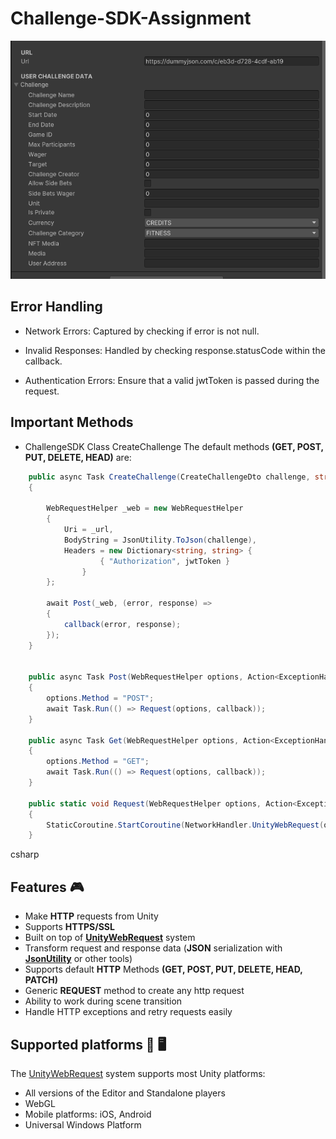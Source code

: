 # Challenge-SDK-Assignment


![RESET API HELPER](https://github.com/IrfanKMT/Challenge-SDK-Assignment/blob/main/Images/URL.png)


## Error Handling

- Network Errors: Captured by checking if error is not null.

- Invalid Responses: Handled by checking response.statusCode within the callback.

- Authentication Errors: Ensure that a valid jwtToken is passed during the request.

## Important Methods
 - ChallengeSDK Class  CreateChallenge
The default methods **(GET, POST, PUT, DELETE, HEAD)** are:
```csharp
    public async Task CreateChallenge(CreateChallengeDto challenge, string jwtToken, Action<ExceptionHandler, ResponseHelper> callback)
    {

        WebRequestHelper _web = new WebRequestHelper
        {
            Uri = _url,
            BodyString = JsonUtility.ToJson(challenge),
            Headers = new Dictionary<string, string> {
                    { "Authorization", jwtToken }
                }
        };

        await Post(_web, (error, response) =>
        {
            callback(error, response);
        });
    }


    public async Task Post(WebRequestHelper options, Action<ExceptionHandler, ResponseHelper> callback)
    {
        options.Method = "POST";
        await Task.Run(() => Request(options, callback));
    }

    public async Task Get(WebRequestHelper options, Action<ExceptionHandler, ResponseHelper> callback)
    {
        options.Method = "GET";
        await Task.Run(() => Request(options, callback));
    }

    public static void Request(WebRequestHelper options, Action<ExceptionHandler, ResponseHelper> callback)
    {
        StaticCoroutine.StartCoroutine(NetworkHandler.UnityWebRequest(options, callback));
    }

```
csharp



## Features 🎮
- Make **HTTP** requests from Unity
- Supports **HTTPS/SSL**
- Built on top of **[UnityWebRequest](https://docs.unity3d.com/ScriptReference/Networking.UnityWebRequest.html)** system
- Transform request and response data (**JSON** serialization with **[JsonUtility](https://docs.unity3d.com/ScriptReference/JsonUtility.html)** or other tools)
- Supports default **HTTP** Methods **(GET, POST, PUT, DELETE, HEAD, PATCH)**
- Generic **REQUEST** method to create any http request
- Ability to work during scene transition
- Handle HTTP exceptions and retry requests easily


## Supported platforms 📱 🖥 
The [UnityWebRequest](https://docs.unity3d.com/Manual/UnityWebRequest.html) system supports most Unity platforms:

* All versions of the Editor and Standalone players
* WebGL
* Mobile platforms: iOS, Android
* Universal Windows Platform
